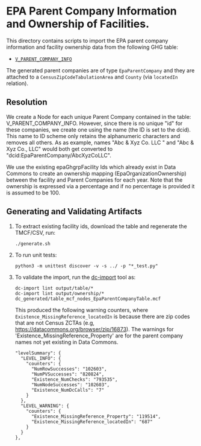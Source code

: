 
# EPA Parent Company Information and Ownership of Facilities.

This directory contains scripts to import the EPA parent company information and
facility ownership data from the following GHG table:
- [`V_PARENT_COMPANY_INFO`](https://enviro.epa.gov/enviro/ef_metadata_html.ef_metadata_table?p_table_name=V_PARENT_COMPANY_INFO)

The generated parent companies are of type `EpaParentCompany` and they are
attached to a `CensusZipCodeTabulationArea` and `County` (via
`locatedIn` relation).

## Resolution

We create a Node for each unique Parent Company contained in the table:
V_PARENT_COMPANY_INFO. However, since there is no unique "id" for these
companies, we create one using the name (the ID is set to the dcid). This name
to ID scheme only retains the alphanumeric characters and removes all others. As
as example, names "Abc & Xyz Co. LLC " and "Abc & Xyz Co., LLC" would both get
converted to "dcid:EpaParentCompany/AbcXyzCoLLC".

We use the existing epaGhgrpFacility Ids which already exist in Data Commons to
create an ownership mapping (EpaOrganizationOwnership) between the facility and
Parent Companies for each year. Note that the ownership is expressed via a
percentage and if no percentage is provided it is assumed to be 100.

## Generating and Validating Artifacts

1. To extract existing facility ids, download the table and regenerate the TMCF/CSV, run:

      ```
      ./generate.sh
      ```

2. To run unit tests:

      ```
      python3 -m unittest discover -v -s ../ -p "*_test.py"
      ```

3. To validate the import, run the [dc-import](https://github.com/datacommonsorg/import#using-import-tool) tool as:

    ```
    dc-import lint output/table/*
    dc-import lint output/ownership/* dc_generated/table_mcf_nodes_EpaParentCompanyTable.mcf
    ```

    This produced the following warning counters, where
    `Existence_MissingReference_locatedIn` is because there are zip codes that
    are not Census ZCTAs (e.g, https://datacommons.org/browser/zip/16873). The
    warnings for 'Existence_MissingReference_Property' are for the parent
    company names not yet existing in Data Commons.

    ```
    "levelSummary": {
      "LEVEL_INFO": {
        "counters": {
          "NumRowSuccesses": "102603",
          "NumPVSuccesses": "820824",
          "Existence_NumChecks": "793535",
          "NumNodeSuccesses": "102603",
          "Existence_NumDcCalls": "7"
        }
      },
      "LEVEL_WARNING": {
        "counters": {
          "Existence_MissingReference_Property": "119514",
          "Existence_MissingReference_locatedIn": "687"
        }
      }
    },
    ```
